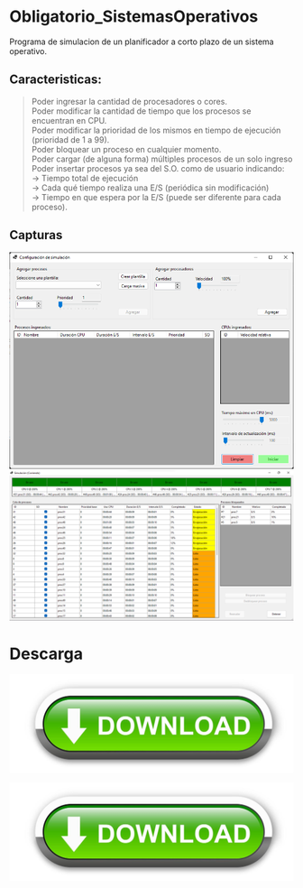 # Obligatorio_SistemasOperativos

Programa de simulacion de un planificador a corto plazo de un sistema operativo.

## Caracteristicas:

<blockquote>
Poder ingresar la cantidad de procesadores o cores.<br>
Poder modificar la cantidad de tiempo que los procesos se encuentran en CPU.<br>
Poder modificar la prioridad de los mismos en tiempo de ejecución (prioridad de 1 a 99).<br>
Poder bloquear un proceso en cualquier momento.<br>
Poder cargar (de alguna forma) múltiples procesos de un solo ingreso<br>
Poder insertar procesos ya sea del S.O. como de usuario indicando:<br>
-> Tiempo total de ejecución<br>
-> Cada qué tiempo realiza una E/S (periódica sin modificación)<br>
-> Tiempo en que espera por la E/S (puede ser diferente para cada proceso).<br>
</blockquote>

## Capturas

![Interfaz de inicio](./docs/images/img1.png)
![Interfaz de simulacion](./docs/images/img2.png)

# Descarga

[![Descargar](./docs/images/descargar.jpg)](https://github.com/RafaFil/Obligatorio_SistemasOperativos/releases/download/v1.0.0/bin.zip)

[![Descargar](./docs/images/descargar.jpg)](https://www.youtube.com/watch?v=dQw4w9WgXcQ&ab_channel=RickAstley)

